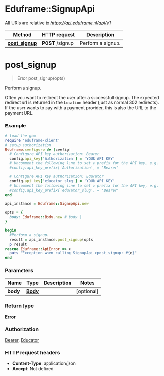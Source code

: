 # Eduframe::SignupApi

All URIs are relative to *https://api.eduframe.nl/api/v1*

Method | HTTP request | Description
------------- | ------------- | -------------
[**post_signup**](SignupApi.md#post_signup) | **POST** /signup | Perform a signup.


# **post_signup**
> Error post_signup(opts)

Perform a signup.

 <p>Often you want to redirect the user after a successfull signup. The expected redirect url is returned in the <code>Location</code> header (just as normal 302 redirects). If the user wants to pay with a payment provider, this is also the URL to the payment URL.</p> 

### Example
```ruby
# load the gem
require 'eduframe-client'
# setup authorization
Eduframe.configure do |config|
  # Configure API key authorization: Bearer
  config.api_key['Authorization'] = 'YOUR API KEY'
  # Uncomment the following line to set a prefix for the API key, e.g. 'Bearer' (defaults to nil)
  #config.api_key_prefix['Authorization'] = 'Bearer'

  # Configure API key authorization: Educator
  config.api_key['educator_slug'] = 'YOUR API KEY'
  # Uncomment the following line to set a prefix for the API key, e.g. 'Bearer' (defaults to nil)
  #config.api_key_prefix['educator_slug'] = 'Bearer'
end

api_instance = Eduframe::SignupApi.new

opts = { 
  body: Eduframe::Body.new # Body | 
}

begin
  #Perform a signup.
  result = api_instance.post_signup(opts)
  p result
rescue Eduframe::ApiError => e
  puts "Exception when calling SignupApi->post_signup: #{e}"
end
```

### Parameters

Name | Type | Description  | Notes
------------- | ------------- | ------------- | -------------
 **body** | [**Body**](.md)|  | [optional] 

### Return type

[**Error**](Error.md)

### Authorization

[Bearer](../README.md#Bearer), [Educator](../README.md#Educator)

### HTTP request headers

 - **Content-Type**: application/json
 - **Accept**: Not defined



